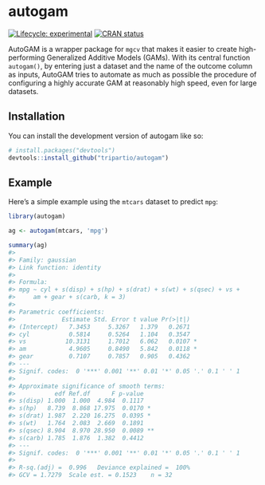 
<!-- README.md is generated from README.Rmd. Please edit that file -->

# autogam

<!-- badges: start -->

[![Lifecycle:
experimental](https://img.shields.io/badge/lifecycle-experimental-orange.svg)](https://lifecycle.r-lib.org/articles/stages.html#experimental)
[![CRAN
status](https://www.r-pkg.org/badges/version/autogam)](https://CRAN.R-project.org/package=autogam)
<!-- badges: end -->

AutoGAM is a wrapper package for `mgcv` that makes it easier to create
high-performing Generalized Additive Models (GAMs). With its central
function `autogam()`, by entering just a dataset and the name of the
outcome column as inputs, AutoGAM tries to automate as much as possible
the procedure of configuring a highly accurate GAM at reasonably high
speed, even for large datasets.

## Installation

You can install the development version of autogam like so:

``` r
# install.packages("devtools")
devtools::install_github("tripartio/autogam")
```

## Example

Here’s a simple example using the `mtcars` dataset to predict `mpg`:

``` r
library(autogam)

ag <- autogam(mtcars, 'mpg')

summary(ag)
#> 
#> Family: gaussian 
#> Link function: identity 
#> 
#> Formula:
#> mpg ~ cyl + s(disp) + s(hp) + s(drat) + s(wt) + s(qsec) + vs + 
#>     am + gear + s(carb, k = 3)
#> 
#> Parametric coefficients:
#>             Estimate Std. Error t value Pr(>|t|)  
#> (Intercept)   7.3453     5.3267   1.379   0.2671  
#> cyl           0.5814     0.5264   1.104   0.3547  
#> vs           10.3131     1.7012   6.062   0.0107 *
#> am            4.9605     0.8490   5.842   0.0118 *
#> gear          0.7107     0.7857   0.905   0.4362  
#> ---
#> Signif. codes:  0 '***' 0.001 '**' 0.01 '*' 0.05 '.' 0.1 ' ' 1
#> 
#> Approximate significance of smooth terms:
#>           edf Ref.df      F p-value   
#> s(disp) 1.000  1.000  4.984  0.1117   
#> s(hp)   8.739  8.868 17.975  0.0170 * 
#> s(drat) 1.987  2.220 16.275  0.0395 * 
#> s(wt)   1.764  2.083  2.669  0.1891   
#> s(qsec) 8.904  8.970 28.950  0.0089 **
#> s(carb) 1.785  1.876  1.382  0.4412   
#> ---
#> Signif. codes:  0 '***' 0.001 '**' 0.01 '*' 0.05 '.' 0.1 ' ' 1
#> 
#> R-sq.(adj) =  0.996   Deviance explained =  100%
#> GCV = 1.7279  Scale est. = 0.1523    n = 32
```
